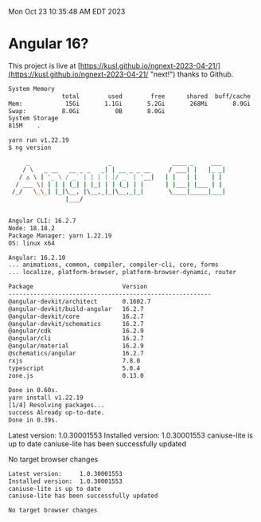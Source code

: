 Mon Oct 23 10:35:48 AM EDT 2023

# Angular 16?


This project is live at [https://kusl.github.io/ngnext-2023-04-21/](https://kusl.github.io/ngnext-2023-04-21/ "next!") thanks to Github.

```bash
System Memory
               total        used        free      shared  buff/cache   available
Mem:            15Gi       1.1Gi       5.2Gi       268Mi       8.9Gi        13Gi
Swap:          8.0Gi          0B       8.0Gi
System Storage
815M	.
```
```bash
yarn run v1.22.19
$ ng version

     _                      _                 ____ _     ___
    / \   _ __   __ _ _   _| | __ _ _ __     / ___| |   |_ _|
   / △ \ | '_ \ / _` | | | | |/ _` | '__|   | |   | |    | |
  / ___ \| | | | (_| | |_| | | (_| | |      | |___| |___ | |
 /_/   \_\_| |_|\__, |\__,_|_|\__,_|_|       \____|_____|___|
                |___/
    

Angular CLI: 16.2.7
Node: 18.18.2
Package Manager: yarn 1.22.19
OS: linux x64

Angular: 16.2.10
... animations, common, compiler, compiler-cli, core, forms
... localize, platform-browser, platform-browser-dynamic, router

Package                         Version
---------------------------------------------------------
@angular-devkit/architect       0.1602.7
@angular-devkit/build-angular   16.2.7
@angular-devkit/core            16.2.7
@angular-devkit/schematics      16.2.7
@angular/cdk                    16.2.9
@angular/cli                    16.2.7
@angular/material               16.2.9
@schematics/angular             16.2.7
rxjs                            7.8.0
typescript                      5.0.4
zone.js                         0.13.0
    
Done in 0.60s.
yarn install v1.22.19
[1/4] Resolving packages...
success Already up-to-date.
Done in 0.39s.
```
Latest version:     1.0.30001553
Installed version:  1.0.30001553
caniuse-lite is up to date
caniuse-lite has been successfully updated

No target browser changes
```bash
Latest version:     1.0.30001553
Installed version:  1.0.30001553
caniuse-lite is up to date
caniuse-lite has been successfully updated

No target browser changes
```
```bash
